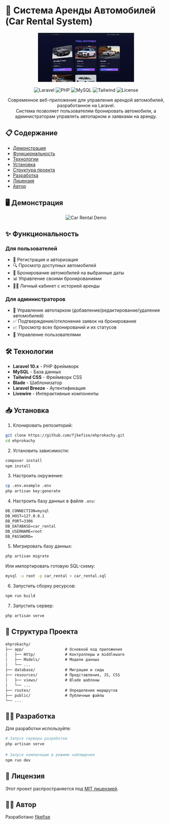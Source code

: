 # 🚗 Система Аренды Автомобилей (Car Rental System)

<div align="center">
  <img src="public/screenshots/demo.png" alt="Car Rental Logo" width="300">
  
  ![Laravel](https://img.shields.io/badge/Laravel-10.x-FF2D20?style=for-the-badge&logo=laravel)
  ![PHP](https://img.shields.io/badge/PHP-^8.1-777BB4?style=for-the-badge&logo=php)
  ![MySQL](https://img.shields.io/badge/MySQL-8.0-4479A1?style=for-the-badge&logo=mysql)
  ![Tailwind](https://img.shields.io/badge/Tailwind-3.x-38B2AC?style=for-the-badge&logo=tailwind-css)
  ![License](https://img.shields.io/badge/License-MIT-green?style=for-the-badge)
</div>

<p align="center">
  Современное веб-приложение для управления арендой автомобилей, разработанное на Laravel.
  <br>
  Система позволяет пользователям бронировать автомобили, а администраторам управлять автопарком и заявками на аренду.
</p>

## 📋 Содержание

- [Демонстрация](#-демонстрация)
- [Функциональность](#-функциональность)
- [Технологии](#-технологии)
- [Установка](#-установка)
- [Структура проекта](#-структура-проекта)
- [Разработка](#-разработка)
- [Лицензия](#-лицензия)
- [Автор](#-автор)

## 🖥️ Демонстрация

<div align="center">
  <img src="screenshots/demo.png" alt="Car Rental Demo" width="800">
</div>

## ✨ Функциональность

### Для пользователей
- 👤 Регистрация и авторизация
- 🔍 Просмотр доступных автомобилей
- 📅 Бронирование автомобилей на выбранные даты
- 📊 Управление своими бронированиями
- 👨‍💼 Личный кабинет с историей аренды

### Для администраторов
- 🚙 Управление автопарком (добавление/редактирование/удаление автомобилей)
- ✅ Подтверждение/отклонение заявок на бронирование
- 📈 Просмотр всех бронирований и их статусов
- 📝 Управление пользователями

## 🛠️ Технологии

- **Laravel 10.x** - PHP фреймворк
- **MySQL** - База данных
- **Tailwind CSS** - Фреймворк CSS
- **Blade** - Шаблонизатор
- **Laravel Breeze** - Аутентификация
- **Livewire** - Интерактивные компоненты

## 📥 Установка

1. Клонировать репозиторий:
```bash
git clone https://github.com/fjkefise/ehprokachy.git
cd ehprokachy
```

2. Установить зависимости:
```bash
composer install
npm install
```

3. Настроить окружение:
```bash
cp .env.example .env
php artisan key:generate
```

4. Настроить базу данных в файле `.env`:
```
DB_CONNECTION=mysql
DB_HOST=127.0.0.1
DB_PORT=3306
DB_DATABASE=car_rental
DB_USERNAME=root
DB_PASSWORD=
```

5. Мигрировать базу данных:
```bash
php artisan migrate
```
   
   Или импортировать готовую SQL-схему:
```bash
mysql -u root -p car_rental < car_rental.sql
```

6. Запустить сборку ресурсов:
```bash
npm run build
```

7. Запустить сервер:
```bash
php artisan serve
```

## 📁 Структура Проекта

```
ehprokachy/
├── app/                  # Основной код приложения
│   ├── Http/             # Контроллеры и middleware
│   ├── Models/           # Модели данных
│   └── ...
├── database/             # Миграции и сиды
├── resources/            # Представления, JS, CSS
│   ├── views/            # Blade шаблоны
│   └── ...
├── routes/               # Определение маршрутов
├── public/               # Публичные файлы
└── ...
```

## 🧑‍💻 Разработка

Для разработки используйте:

```bash
# Запуск сервера разработки
php artisan serve

# Запуск компиляции в режиме наблюдения
npm run dev
```

## 📄 Лицензия

Этот проект распространяется под [MIT лицензией](https://opensource.org/licenses/MIT).

## 👨‍💻 Автор

Разработано [fjkefise](https://github.com/fjkefise)
